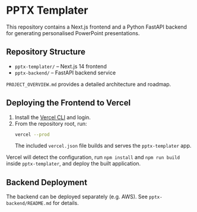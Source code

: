 # PPTX Templater

This repository contains a Next.js frontend and a Python FastAPI backend for generating personalised PowerPoint presentations.

## Repository Structure

- `pptx-templater/` – Next.js 14 frontend
- `pptx-backend/` – FastAPI backend service

`PROJECT_OVERVIEW.md` provides a detailed architecture and roadmap.

## Deploying the Frontend to Vercel

1. Install the [Vercel CLI](https://vercel.com/download) and login.
2. From the repository root, run:
   ```bash
   vercel --prod
   ```
   The included `vercel.json` file builds and serves the `pptx-templater` app.

Vercel will detect the configuration, run `npm install` and `npm run build` inside `pptx-templater`, and deploy the built application.

## Backend Deployment

The backend can be deployed separately (e.g. AWS). See `pptx-backend/README.md` for details.

